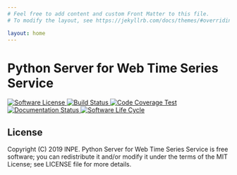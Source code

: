 ```yaml
---
# Feel free to add content and custom Front Matter to this file.
# To modify the layout, see https://jekyllrb.com/docs/themes/#overriding-theme-defaults

layout: home
---
```


# Python Server for Web Time Series Service

[![Software License](https://img.shields.io/badge/license-MIT-green)
](https://github.com/brazil-data-cube/wtss/blob/master/LICENSE) [![Build Status](https://travis-ci.org/brazil-data-cube/wtss.py.svg?branch=master)
](https://travis-ci.org/brazil-data-cube/wtss.py) [![Code Coverage Test](https://coveralls.io/repos/github/brazil-data-cube/wtss.py/badge.svg?branch=master)
](https://coveralls.io/github/brazil-data-cube/wtss.py?branch=master) [![Documentation Status](https://readthedocs.org/projects/wtss/badge/?version=latest)
](https://wtss.readthedocs.io/en/latest/?badge=latest) [![Software Life Cycle](https://img.shields.io/badge/lifecycle-experimental-orange.svg)
](https://www.tidyverse.org/lifecycle/#experimental)

## License
Copyright (C) 2019 INPE.
Python Server for Web Time Series Service is free software; you can redistribute it and/or modify it
under the terms of the MIT License; see LICENSE file for more details.